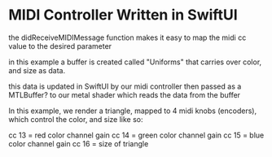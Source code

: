 # MIDI Controller Written in SwiftUI

the didReceiveMIDIMessage function
makes it easy to map the midi 
cc value to the desired parameter
 
in this example a buffer is created
called "Uniforms" that carries over 
color, and size as data. 
 
this data is updated in SwiftUI by our midi controller
then passed as a MTLBuffer? to our metal shader which 
reads the data from the buffer

In this example, we render a triangle, mapped to 4 midi knobs (encoders),
which control the color, and size like so:  

cc 13 = red color channel gain
cc 14 = green color channel gain
cc 15 = blue color channel gain
cc 16 = size of triangle
